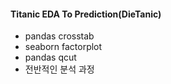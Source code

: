 #### Titanic EDA To Prediction(DieTanic)
- pandas crosstab
- seaborn factorplot
- pandas qcut
- 전반적인 분석 과정
